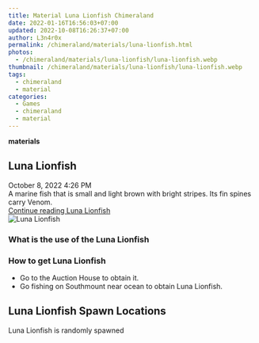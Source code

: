 ```yaml
---
title: Material Luna Lionfish Chimeraland
date: 2022-01-16T16:56:03+07:00
updated: 2022-10-08T16:26:37+07:00
author: L3n4r0x
permalink: /chimeraland/materials/luna-lionfish.html
photos:
  - /chimeraland/materials/luna-lionfish/luna-lionfish.webp
thumbnail: /chimeraland/materials/luna-lionfish/luna-lionfish.webp
tags:
  - chimeraland
  - material
categories:
  - Games
  - chimeraland
  - material
---
```


<section id="bootstrap-wrapper">
  <link
    rel="stylesheet"
    href="https://rawcdn.githack.com/dimaslanjaka/Web-Manajemen/870a349/css/bootstrap-5-3-0-alpha3-wrapper.css"
  />
  <div
    class="row g-0 border rounded overflow-hidden flex-md-row mb-4 shadow-sm position-relative"
  >
    <div class="col p-4 d-flex flex-column position-static">
      <strong class="d-inline-block mb-2 text-success">materials</strong>
      <h2 class="mb-0">Luna Lionfish</h2>
      <div class="mb-1 text-muted">October 8, 2022 4:26 PM</div>
      <div class="mb-2 border p-1">
        A marine fish that is small and light brown with bright stripes. Its fin
        spines carry Venom.
      </div>
      <a
        href="/chimeraland/materials/luna-lionfish.html"
        class="stretched-link d-none text-primary"
        >Continue reading Luna Lionfish</a
      >
    </div>
    <div class="col-auto d-none d-lg-block">
      <img
        src="/chimeraland/materials/luna-lionfish/luna-lionfish.webp"
        alt="Luna Lionfish"
      />
    </div>
  </div>
  <div class="row">
    <div class="col-lg-6 col-12 mb-2">
      <div class="card bg-dark text-light">
        <div class="card-body">
          <h3 class="card-title">What is the use of the Luna Lionfish</h3>
          <div class="card-text"><ul></ul></div>
        </div>
      </div>
    </div>
    <div class="col-lg-6 col-12 mb-2">
      <div class="card bg-dark text-light">
        <div class="card-body">
          <h3 class="card-title">How to get Luna Lionfish</h3>
          <div class="card-text">
            <ul>
              <li>Go to the Auction House to obtain it.</li>
              <li>
                Go fishing on Southmount near ocean to obtain Luna Lionfish.
              </li>
            </ul>
          </div>
        </div>
      </div>
    </div>
    <div class="col-12 mb-2">
      <h2>Luna Lionfish Spawn Locations</h2>
      <p>Luna Lionfish is randomly spawned</p>
    </div>
  </div>
</section>